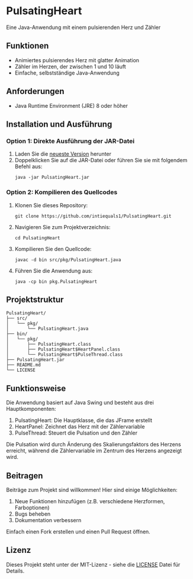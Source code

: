 # PulsatingHeart
Eine Java-Anwendung mit einem pulsierenden Herz und Zähler

## Funktionen

- Animiertes pulsierendes Herz mit glatter Animation
- Zähler im Herzen, der zwischen 1 und 10 läuft
- Einfache, selbstständige Java-Anwendung

## Anforderungen

- Java Runtime Environment (JRE) 8 oder höher

## Installation und Ausführung

### Option 1: Direkte Ausführung der JAR-Datei

1. Laden Sie die [neueste Version](https://github.com/intiequals1/PulsatingHeart/releases) herunter
2. Doppelklicken Sie auf die JAR-Datei oder führen Sie sie mit folgendem Befehl aus:
   ```
   java -jar PulsatingHeart.jar
   ```

### Option 2: Kompilieren des Quellcodes

1. Klonen Sie dieses Repository:
   ```
   git clone https://github.com/intiequals1/PulsatingHeart.git
   ```
2. Navigieren Sie zum Projektverzeichnis:
   ```
   cd PulsatingHeart
   ```
3. Kompilieren Sie den Quellcode:
   ```
   javac -d bin src/pkg/PulsatingHeart.java
   ```
4. Führen Sie die Anwendung aus:
   ```
   java -cp bin pkg.PulsatingHeart
   ```

## Projektstruktur

```
PulsatingHeart/
├── src/
│   └── pkg/
│       └── PulsatingHeart.java
├── bin/
│   └── pkg/
│       ├── PulsatingHeart.class
│       ├── PulsatingHeart$HeartPanel.class
│       └── PulsatingHeart$PulseThread.class
├── PulsatingHeart.jar
├── README.md
└── LICENSE
```

## Funktionsweise

Die Anwendung basiert auf Java Swing und besteht aus drei Hauptkomponenten:

1. PulsatingHeart: Die Hauptklasse, die das JFrame erstellt
2. HeartPanel: Zeichnet das Herz mit der Zählervariable
3. PulseThread: Steuert die Pulsation und den Zähler

Die Pulsation wird durch Änderung des Skalierungsfaktors des Herzens erreicht, während die Zählervariable im Zentrum des Herzens angezeigt wird.

## Beitragen

Beiträge zum Projekt sind willkommen! Hier sind einige Möglichkeiten:

1. Neue Funktionen hinzufügen (z.B. verschiedene Herzformen, Farboptionen)
2. Bugs beheben
3. Dokumentation verbessern

Einfach einen Fork erstellen und einen Pull Request öffnen.

## Lizenz

Dieses Projekt steht unter der MIT-Lizenz - siehe die [LICENSE](LICENSE) Datei für Details.
